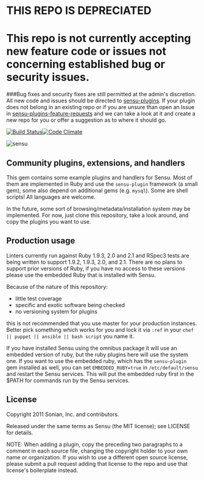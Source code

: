 # THIS REPO IS DEPRECIATED

# This repo is not currently accepting new feature code or issues not concerning established bug or security issues.

###Bug fixes and security fixes are still permitted at the admin's discretion.  All new code and issues should be directed to [sensu-plugins](https://github.com/sensu-plugins).  If your plugin does not belong in an existing repo or if you are unsure than open an Issue in [sensu-plugins-feature-requests](https://github.com/sensu-plugins/sensu-plugins-feature-requests) and we can take a look at it and create a new repo for you or offer a suggestion as to where it should go.

[![Build Status](https://travis-ci.org/sensu/sensu-community-plugins.png?branch=master)](https://travis-ci.org/sensu/sensu-community-plugins)[![Code Climate](https://codeclimate.com/github/sensu/sensu-community-plugins/badges/gpa.svg)](https://codeclimate.com/github/sensu/sensu-community-plugins)


![sensu](https://raw.github.com/sensu/sensu/master/sensu-logo.png)

## Community plugins, extensions, and handlers

This gem contains some example plugins and handlers for Sensu. Most of
them are implemented in Ruby and use the `sensu-plugin` framework (a
small gem); some also depend on additional gems (e.g. `mysql`). Some
are shell scripts! All languages are welcome.

In the future, some sort of browsing/metadata/installation system may be
implemented. For now, just clone this repository, take a look around,
and copy the plugins you want to use.

## Production usage

Linters currently run against Ruby 1.9.3, 2.0 and 2.1 and RSpec3 tests are being written to support 1.9.2, 1.9.3, 2.0, and 2.1.  There are no plans to support prior versions of Ruby, if you have no access to these versions please use the embedded Ruby that is installed with Sensu.

Because of the nature of this repository:

* little test coverage
* specific and exotic software being checked
* no versioning system for plugins

this is not recommended that you use master for your production instances.
Better pick something which works for you and lock it via `:ref` in your
`chef || puppet || ansible || bash script` you name it.

If you have installed Sensu using the omnibus package it will use an embedded
version of ruby, but the ruby plugins here will use the system one. If you want
to use the embedded ruby, which has the `sensu-plugin` gem installed as well,
you can set `EMBEDDED_RUBY=true` in `/etc/default/sensu` and restart the Sensu
services. This will put the embedded ruby first in the $PATH for commands run
by the Sensu services.

## License

Copyright 2011 Sonian, Inc. and contributors.

Released under the same terms as Sensu (the MIT license); see LICENSE
for details.

NOTE: When adding a plugin, copy the preceding two paragraphs to a
comment in each source file, changing the copyright holder to your own
name or organization. If you wish to use a different open source
license, please submit a pull request adding that license to the repo
and use that license's boilerplate instead.
